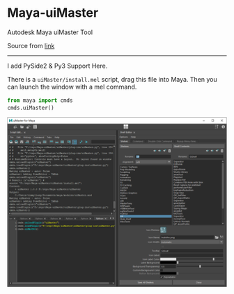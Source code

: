 # Maya-uiMaster

Autodesk Maya uiMaster Tool

Source from [link](https://clamdragon3d.com/blog/2017/1/8/uimaster-for-maya)

---

I add PySide2 & Py3 Support Here.

There is a `uiMaster/install.mel` script, drag this file into Maya.
Then you can launch the window with a mel command.

```Python
from maya import cmds
cmds.uiMaster()
```

![demo](/img/demo.png)

